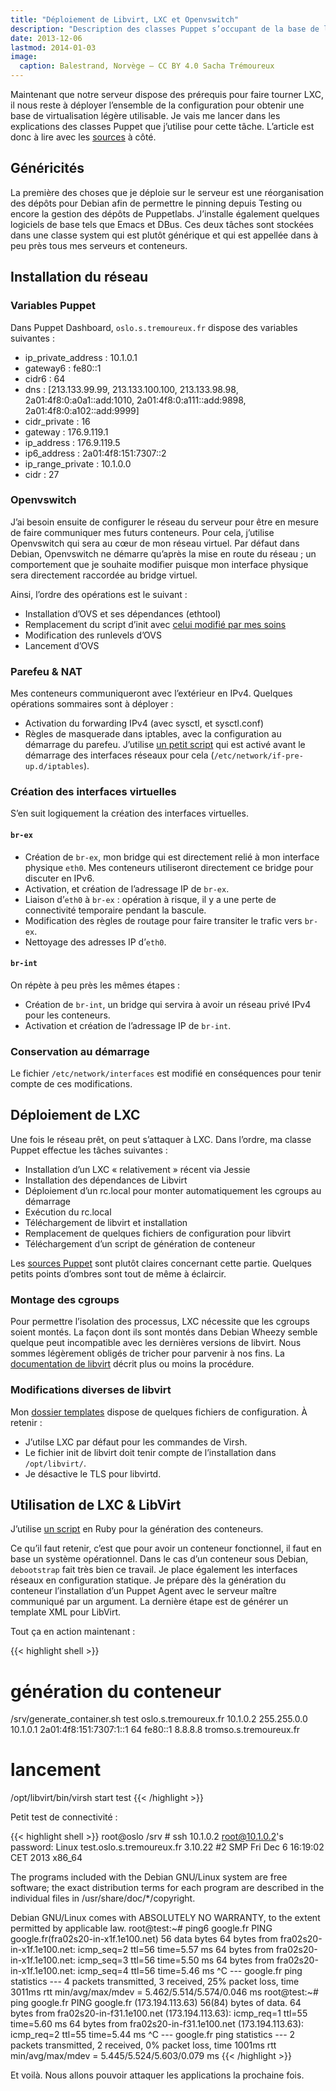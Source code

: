 ```yaml
---
title: "Déploiement de Libvirt, LXC et Openvswitch"
description: "Description des classes Puppet s’occupant de la base de l’architecture."
date: 2013-12-06
lastmod: 2014-01-03
image:
  caption: Balestrand, Norvège — CC BY 4.0 Sacha Trémoureux
---
```


Maintenant que notre serveur dispose des prérequis pour faire tourner LXC, il
nous reste à déployer l’ensemble de la configuration pour obtenir une base de
virtualisation légère utilisable. Je vais me lancer dans les explications des
classes Puppet que j’utilise pour cette tâche. L’article est donc à lire avec
les [sources](https://github.com/tsacha/puppet) à côté.


## Généricités

La première des choses que je déploie sur le serveur est une réorganisation des
dépôts pour Debian afin de permettre le pinning depuis Testing ou encore la
gestion des dépôts de Puppetlabs. J’installe également quelques logiciels de
base tels que Emacs et DBus. Ces deux tâches sont stockées dans une classe
system qui est plutôt générique et qui est appellée dans à peu près tous mes
serveurs et conteneurs.

## Installation du réseau

### Variables Puppet

Dans Puppet Dashboard, `oslo.s.tremoureux.fr` dispose des variables suivantes :

* ip_private_address : 10.1.0.1
* gateway6 : fe80::1
* cidr6 : 64
* dns : [213.133.99.99, 213.133.100.100, 213.133.98.98, 2a01:4f8:0:a0a1::add:1010, 2a01:4f8:0:a111::add:9898, 2a01:4f8:0:a102::add:9999]
* cidr_private : 16
* gateway : 176.9.119.1
* ip_address : 176.9.119.5
* ip6_address : 2a01:4f8:151:7307::2
* ip_range_private : 10.1.0.0
* cidr : 27

### Openvswitch

J’ai besoin ensuite de configurer le réseau du serveur pour être en mesure de
faire communiquer mes futurs conteneurs. Pour cela, j’utilise Openvswitch qui
sera au cœur de mon réseau virtuel. Par défaut dans Debian, Openvswitch ne
démarre qu’après la mise en route du réseau ; un comportement que je souhaite
modifier puisque mon interface physique sera directement raccordée au bridge
virtuel.

Ainsi, l’ordre des opérations est le suivant :

* Installation d’OVS et ses dépendances (ethtool)
* Remplacement du script d’init avec
  [celui modifié par mes soins](https://raw.github.com/tsacha/puppet/master/tsacha_hypervisor/templates/ovs-init.erb)
* Modification des runlevels d’OVS
* Lancement d’OVS


### Parefeu & NAT

Mes conteneurs communiqueront avec l’extérieur en IPv4. Quelques opérations
sommaires sont à déployer :

* Activation du forwarding IPv4 (avec sysctl, et sysctl.conf)
* Règles de masquerade dans iptables, avec la configuration au démarrage du
  parefeu. J’utilise
  [un petit script](https://raw.github.com/tsacha/puppet/master/tsacha_hypervisor/templates/network_iptables.erb)
  qui est activé avant le démarrage des interfaces réseaux pour cela (`/etc/network/if-pre-up.d/iptables`).

### Création des interfaces virtuelles

S’en suit logiquement la création des interfaces virtuelles.

#### `br-ex`

* Création de `br-ex`, mon bridge qui est directement relié à mon interface
  physique `eth0`. Mes conteneurs utiliseront directement ce bridge pour discuter
  en IPv6.
* Activation, et création de l’adressage IP de `br-ex`.
* Liaison d’`eth0` à `br-ex` : opération à risque, il y a une perte de
  connectivité temporaire pendant la bascule.
* Modification des règles de routage pour faire transiter le trafic vers `br-ex`.
* Nettoyage des adresses IP d’`eth0`.

#### `br-int`

On répète à peu près les mêmes étapes :

* Création de `br-int`, un bridge qui servira à avoir un réseau privé IPv4 pour
  les conteneurs.
* Activation et création de l’adressage IP de `br-int`.

### Conservation au démarrage

Le fichier `/etc/network/interfaces` est modifié en conséquences pour tenir
compte de ces modifications.

## Déploiement de LXC

Une fois le réseau prêt, on peut s’attaquer à LXC. Dans l’ordre, ma classe
Puppet effectue les tâches suivantes :

* Installation d’un LXC « relativement » récent via Jessie
* Installation des dépendances de Libvirt
* Déploiement d’un rc.local pour monter automatiquement les cgroups au démarrage
* Exécution du rc.local
* Téléchargement de libvirt et installation
* Remplacement de quelques fichiers de configuration pour libvirt
* Téléchargement d’un script de génération de conteneur

Les
[sources Puppet](https://github.com/tsacha/puppet/blob/master/tsacha_hypervisor/manifests/lxc.pp)
sont plutôt claires concernant cette partie. Quelques petits points d’ombres
sont tout de même à éclaircir.

### Montage des cgroups

Pour permettre l’isolation des processus, LXC nécessite que les cgroups soient
montés. La façon dont ils sont montés dans Debian Wheezy semble quelque peut
incompatible avec les dernières versions de libvirt. Nous sommes légèrement
obligés de tricher pour parvenir à nos fins. La
[documentation de libvirt](http://libvirt.org/cgroups.html#createNonSystemd)
décrit plus ou moins la procédure.

### Modifications diverses de libvirt

Mon
[dossier templates](https://github.com/tsacha/puppet/tree/master/tsacha_hypervisor/templates)
dispose de quelques fichiers de configuration. À retenir :

* J’utilse LXC par défaut pour les commandes de Virsh.
* Le fichier init de libvirt doit tenir compte de l’installation dans
  `/opt/libvirt/`.
* Je désactive le TLS pour libvirtd.


## Utilisation de LXC & LibVirt

J’utilise
[un script](https://raw.github.com/tsacha/puppet/master/tsacha_hypervisor/templates/generate_container.rb.erb)
en Ruby pour la génération des conteneurs.

Ce qu’il faut retenir, c’est que pour avoir un conteneur fonctionnel, il faut en
base un système opérationnel. Dans le cas d’un conteneur sous Debian,
`debootstrap` fait très bien ce travail. Je place également les interfaces
réseaux en configuration statique. Je prépare dès la génération du conteneur
l’installation d’un Puppet Agent avec le serveur maître communiqué par un
argument. La dernière étape est de générer un template XML pour LibVirt.

Tout ça en action maintenant :

{{< highlight shell >}}
# génération du conteneur
/srv/generate_container.sh test oslo.s.tremoureux.fr 10.1.0.2 255.255.0.0 \
10.1.0.1 2a01:4f8:151:7307:1::1 64 fe80::1 8.8.8.8 tromso.s.tremoureux.fr
# lancement
/opt/libvirt/bin/virsh start test
{{< /highlight >}}

Petit test de connectivité :

{{< highlight shell >}}
root@oslo /srv # ssh 10.1.0.2
root@10.1.0.2's password:
Linux test.oslo.s.tremoureux.fr 3.10.22 #2 SMP Fri Dec 6 16:19:02 CET 2013
x86_64

The programs included with the Debian GNU/Linux system are free software;
the exact distribution terms for each program are described in the
individual files in /usr/share/doc/*/copyright.

Debian GNU/Linux comes with ABSOLUTELY NO WARRANTY, to the extent
permitted by applicable law.
root@test:~# ping6 google.fr
PING google.fr(fra02s20-in-x1f.1e100.net) 56 data bytes
64 bytes from fra02s20-in-x1f.1e100.net: icmp_seq=2 ttl=56 time=5.57 ms
64 bytes from fra02s20-in-x1f.1e100.net: icmp_seq=3 ttl=56 time=5.50 ms
64 bytes from fra02s20-in-x1f.1e100.net: icmp_seq=4 ttl=56 time=5.46 ms
^C
--- google.fr ping statistics ---
4 packets transmitted, 3 received, 25% packet loss, time 3011ms
rtt min/avg/max/mdev = 5.462/5.514/5.574/0.046 ms
root@test:~# ping google.fr
PING google.fr (173.194.113.63) 56(84) bytes of data.
64 bytes from fra02s20-in-f31.1e100.net (173.194.113.63): icmp_req=1 ttl=55
time=5.60 ms
64 bytes from fra02s20-in-f31.1e100.net (173.194.113.63): icmp_req=2 ttl=55
time=5.44 ms
^C
--- google.fr ping statistics ---
2 packets transmitted, 2 received, 0% packet loss, time 1001ms
rtt min/avg/max/mdev = 5.445/5.524/5.603/0.079 ms
{{< /highlight >}}

Et voilà. Nous allons pouvoir attaquer les applications la prochaine fois.
